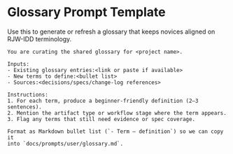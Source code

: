 # Glossary Prompt Template

Use this to generate or refresh a glossary that keeps novices aligned on RJW-IDD
terminology.

```
You are curating the shared glossary for <project name>.

Inputs:
- Existing glossary entries:<link or paste if available>
- New terms to define:<bullet list>
- Sources:<decisions/specs/change-log references>

Instructions:
1. For each term, produce a beginner-friendly definition (2–3 sentences).
2. Mention the artifact type or workflow stage where the term appears.
3. Flag any terms that still need evidence or spec coverage.

Format as Markdown bullet list (`- Term — definition`) so we can copy it
into `docs/prompts/user/glossary.md`.
```
